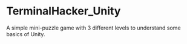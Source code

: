 # TerminalHacker_Unity
A simple mini-puzzle game with 3 different levels to understand some basics of Unity.
